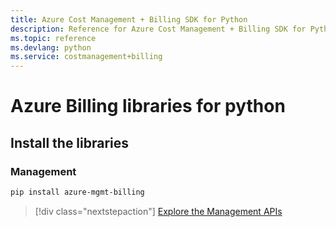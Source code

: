 ```yaml
---
title: Azure Cost Management + Billing SDK for Python
description: Reference for Azure Cost Management + Billing SDK for Python
ms.topic: reference
ms.devlang: python
ms.service: costmanagement+billing
---
```

# Azure Billing libraries for python

## Install the libraries


### Management

```bash
pip install azure-mgmt-billing
```
> [!div class="nextstepaction"]
>  [Explore the Management APIs](/python/api/overview/azure/mgmt-billing-readme)

